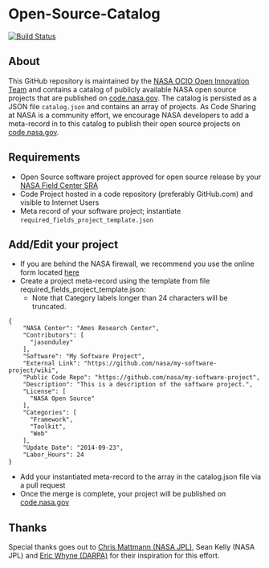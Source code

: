 # Open-Source-Catalog

[![Build Status](https://travis-ci.org/nasa/Open-Source-Catalog.svg?branch=master)](https://travis-ci.org/nasa/Open-Source-Catalog)

## About

This GitHub repository is maintained by the [NASA OCIO Open Innovation Team](http://open.nasa.gov/about/) and contains a catalog of publicly available NASA open source projects that are published on [code.nasa.gov](http://code.nasa.gov). The catalog is persisted as a JSON file ```catalog.json``` and contains an array of projects.  As Code Sharing at NASA is a community effort, we encourage NASA developers to add a meta-record in to this catalog to publish their open source projects on [code.nasa.gov](http://code.nasa.gov/).

## Requirements
* Open Source software project approved for open source release by your [NASA Field Center SRA](http://code.nasa.gov/#/guide)
* Code Project hosted in a code repository (preferably GitHub.com) and visible to Internet Users
* Meta record of your software project; instantiate ```required_fields_project_template.json```

## Add/Edit your project
* If you are behind the NASA firewall, we recommend you use the online form located [here](https://developer.nasa.gov/pages/OpenInnovation/code-submission-app/)
* Create a project meta-record using the template from file required_fields_project_template.json:
  * Note that Category labels longer than 24 characters will be truncated.
```
{
    "NASA Center": "Ames Research Center",
    "Contributors": [
      "jasonduley"
    ],
    "Software": "My Software Project",
    "External Link": "https://github.com/nasa/my-software-project/wiki",
    "Public Code Repo": "https://github.com/nasa/my-software-project",
    "Description": "This is a description of the software project.",
    "License": [
      "NASA Open Source"
    ],
    "Categories": [
      "Framework",
      "Toolkit",
      "Web"
    ],
    "Update_Date": "2014-09-23",
    "Labor_Hours": 24
}
```

* Add your instantiated meta-record to the array in the catalog.json file via a pull request
* Once the merge is complete, your project will be published on [code.nasa.gov](http://code.nasa.gov/)

## Thanks
Special thanks goes out to [Chris Mattmann (NASA JPL)](https://github.com/chrismattmann), Sean Kelly (NASA JPL) and [Eric Whyne (DARPA)](https://github.com/ericwhyne) for their inspiration for this effort.

